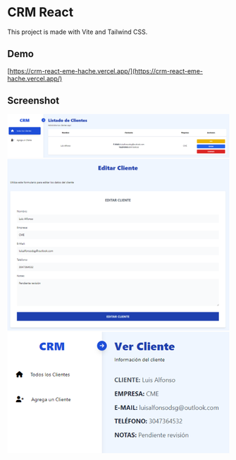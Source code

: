# CRM React

This project is made with Vite and Tailwind CSS.


## Demo

[https://crm-react-eme-hache.vercel.app/](https://crm-react-eme-hache.vercel.app/)


## Screenshot

<div align="center">
  
  ![CRM React](/src/public/screenshots/screenshot-1.png)
  ![CRM React](/src/public/screenshots/screenshot-2.png)
  ![CRM React](/src/public/screenshots/screenshot-3.png)
  
</div>

